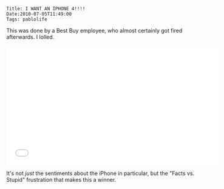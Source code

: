     Title: I WANT AN IPHONE 4!!!!
    Date:2010-07-05T11:49:00
    Tags: pablolife

This was done by a Best Buy employee, who almost certainly got fired afterwards.  I lolled.

<iframe width="560" height="315" src="//www.youtube.com/embed/FL7yD-0pqZg" frameborder="0" allowfullscreen></iframe>

<!-- more -->

It's not _just_ the sentiments about the iPhone in particular, but the "Facts
vs. Stupid" frustration that makes this a winner.
